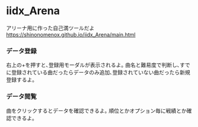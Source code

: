# iidx_Arena
アリーナ用に作った自己満ツールだよ
https://shinonomenox.github.io/iidx_Arena/main.html


### データ登録
右上の+を押すと､登録用モーダルが表示されるよ｡
曲名と難易度で判断し､すでに登録されている曲だったらデータのみ追加､登録されていない曲だったら新規登録するよ｡

### データ閲覧
曲をクリックするとデータを確認できるよ｡
順位とかオプション毎に戦績とか確認できるよ｡
